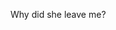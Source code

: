 Why did she leave me? 
<!---
DongleDing/DongleDing is a ✨ special ✨ repository because its `README.md` (this file) appears on your GitHub profile.
You can click the Preview link to take a look at your changes.
--->

